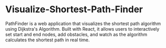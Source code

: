 # Visualize-Shortest-Path-Finder
PathFinder is a web application that visualizes the shortest path algorithm using Dijkstra's Algorithm. Built with React, it allows users to interactively set start and end nodes, add obstacles, and watch as the algorithm calculates the shortest path in real time.

